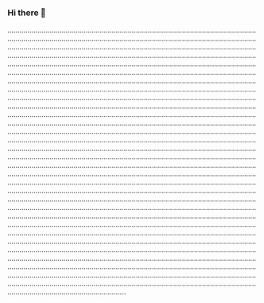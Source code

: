 ### Hi there 👋

...............................................................................................................................................................................................................................................................................................................................................................................................................................................................................................................................................................................................................................................................................................................................................................................................................................................................................................................................................................................................................................................................................................................................................................................................................................................................................................................................................................................................................................................................................................................................................................................................................................................................................................................................................................................................................................................................................................................................................................................................................................................................................................................................................................................................................................................................................................................................................................................................................................................................................................................................................................................................................................................................................................................................................................................................................................................................................................................................................................................................................................................................................................................................................................................................................................................................................................................................................................................................................................................................................................................................................................................................................................................................................................................................................................................................................................................................................................................................................................................................................................................................